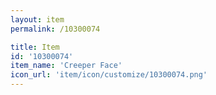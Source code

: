 ```yaml
---
layout: item
permalink: /10300074

title: Item
id: '10300074'
item_name: 'Creeper Face'
icon_url: 'item/icon/customize/10300074.png'
---
```


